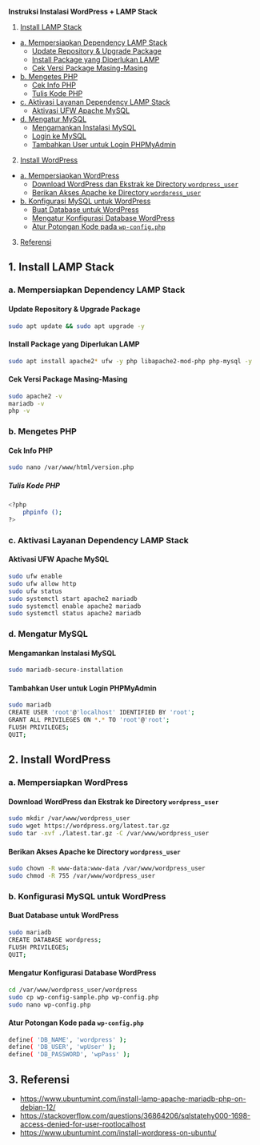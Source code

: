 **Instruksi Instalasi WordPress + LAMP Stack**

1. [Install LAMP Stack](#1-install-lamp-stack)
- [a. Mempersiapkan Dependency LAMP Stack](#a-mempersiapkan-dependency-lamp-stack)
  - [Update Repository & Upgrade Package](#update-repository--upgrade-package)
  - [Install Package yang Diperlukan LAMP](#install-package-yang-diperlukan-lamp)
  - [Cek Versi Package Masing-Masing](#cek-versi-package-masing-masing)
- [b. Mengetes PHP](#b-mengetes-php)
  - [Cek Info PHP](#cek-info-php)
  - [Tulis Kode PHP](#tulis-kode-php)
- [c. Aktivasi Layanan Dependency LAMP Stack](#c-aktivasi-layanan-dependency-lamp-stack)
  - [Aktivasi UFW Apache MySQL](#aktivasi-ufw-apache-mysql)
- [d. Mengatur MySQL](#d-mengatur-mysql)
  - [Mengamankan Instalasi MySQL](#mengamankan-instalasi-mysql)
  - [Login ke MySQL](#login-ke-mysql)
  - [Tambahkan User untuk Login PHPMyAdmin](#tambahkan-user-untuk-login-phpmyadmin)
2. [Install WordPress](#2-install-wordpress)
- [a. Mempersiapkan WordPress](#a-mempersiapkan-wordpress)
  - [Download WordPress dan Ekstrak ke Directory `wordpress_user`](#download-wordpress-dan-ekstrak-ke-directory-wordpress_ser)
  - [Berikan Akses Apache ke Directory `wordpress_user`](#berikan-akses-apache-ke-directory-wordpress_user)
- [b. Konfigurasi MySQL untuk WordPress](#b-konfigurasi-mysql-untuk-wordpress)
  - [Buat Database untuk WordPress](#buat-database-untuk-wordpress)
  - [Mengatur Konfigurasi Database WordPress](#mengatur-konfigurasi-database-wordpress)
  - [Atur Potongan Kode pada `wp-config.php`](#atur-potongan-kode-pada-wp-configphp)
3. [Referensi](#3-referensi)

## 1. Install LAMP Stack
### a. Mempersiapkan Dependency LAMP Stack
#### Update Repository & Upgrade Package
```bash
sudo apt update && sudo apt upgrade -y
```
#### Install Package yang Diperlukan LAMP
```bash
sudo apt install apache2* ufw -y php libapache2-mod-php php-mysql -y
```
#### Cek Versi Package Masing-Masing
```bash
sudo apache2 -v
mariadb -v
php -v
```
### b. Mengetes PHP
#### Cek Info PHP
```bash
sudo nano /var/www/html/version.php
```
##### Tulis Kode PHP
```bash
<?php
    phpinfo ();
?>
```
### c. Aktivasi Layanan Dependency LAMP Stack
#### Aktivasi UFW Apache MySQL
```bash
sudo ufw enable
sudo ufw allow http
sudo ufw status
sudo systemctl start apache2 mariadb
sudo systemctl enable apache2 mariadb
sudo systemctl status apache2 mariadb
```
### d. Mengatur MySQL
#### Mengamankan Instalasi MySQL
```bash
sudo mariadb-secure-installation
```
#### Tambahkan User untuk Login PHPMyAdmin
```bash
sudo mariadb
CREATE USER 'root'@'localhost' IDENTIFIED BY 'root';
GRANT ALL PRIVILEGES ON *.* TO 'root'@'root';
FLUSH PRIVILEGES;
QUIT;
```

## 2. Install WordPress
### a. Mempersiapkan WordPress
#### Download WordPress dan Ekstrak ke Directory `wordpress_user`
```bash
sudo mkdir /var/www/wordpress_user
sudo wget https://wordpress.org/latest.tar.gz
sudo tar -xvf ./latest.tar.gz -C /var/www/wordpress_user
```
#### Berikan Akses Apache ke Directory `wordpress_user`
```bash
sudo chown -R www-data:www-data /var/www/wordpress_user
sudo chmod -R 755 /var/www/wordpress_user
```
### b. Konfigurasi MySQL untuk WordPress
#### Buat Database untuk WordPress
```bash
sudo mariadb
CREATE DATABASE wordpress;
FLUSH PRIVILEGES;
QUIT;
```
#### Mengatur Konfigurasi Database WordPress
```bash
cd /var/www/wordpress_user/wordpress
sudo cp wp-config-sample.php wp-config.php
sudo nano wp-config.php
```
#### Atur Potongan Kode pada `wp-config.php`
```bash
define( 'DB_NAME', 'wordpress' );
define( 'DB_USER', 'wpUser' );
define( 'DB_PASSWORD', 'wpPass' );
```

## 3. Referensi
* https://www.ubuntumint.com/install-lamp-apache-mariadb-php-on-debian-12/
* https://stackoverflow.com/questions/36864206/sqlstatehy000-1698-access-denied-for-user-rootlocalhost
* https://www.ubuntumint.com/install-wordpress-on-ubuntu/
